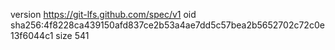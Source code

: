 version https://git-lfs.github.com/spec/v1
oid sha256:4f8228ca439150afd837ce2b53a4ae7dd5c57bea2b5652702c72c0e13f6044c1
size 541
